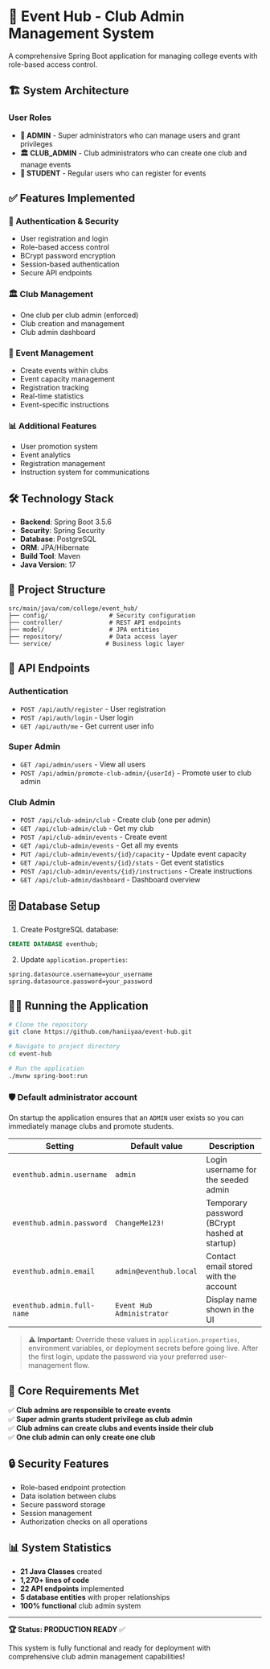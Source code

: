 # 🎉 Event Hub - Club Admin Management System

A comprehensive Spring Boot application for managing college events with role-based access control.

## 🏗️ System Architecture

### User Roles
- **👑 ADMIN** - Super administrators who can manage users and grant privileges
- **🏛️ CLUB_ADMIN** - Club administrators who can create one club and manage events
- **👥 STUDENT** - Regular users who can register for events

## ✅ Features Implemented

### 🔐 Authentication & Security
- User registration and login
- Role-based access control
- BCrypt password encryption
- Session-based authentication
- Secure API endpoints

### 🏛️ Club Management
- One club per club admin (enforced)
- Club creation and management
- Club admin dashboard

### 🎉 Event Management
- Create events within clubs
- Event capacity management
- Registration tracking
- Real-time statistics
- Event-specific instructions

### 📊 Additional Features
- User promotion system
- Event analytics
- Registration management
- Instruction system for communications

## 🛠️ Technology Stack

- **Backend**: Spring Boot 3.5.6
- **Security**: Spring Security
- **Database**: PostgreSQL
- **ORM**: JPA/Hibernate
- **Build Tool**: Maven
- **Java Version**: 17

## 📁 Project Structure

```
src/main/java/com/college/event_hub/
├── config/                 # Security configuration
├── controller/             # REST API endpoints
├── model/                  # JPA entities
├── repository/             # Data access layer
└── service/               # Business logic layer
```

## 🚀 API Endpoints

### Authentication
- `POST /api/auth/register` - User registration
- `POST /api/auth/login` - User login
- `GET /api/auth/me` - Get current user info

### Super Admin
- `GET /api/admin/users` - View all users
- `POST /api/admin/promote-club-admin/{userId}` - Promote user to club admin

### Club Admin
- `POST /api/club-admin/club` - Create club (one per admin)
- `GET /api/club-admin/club` - Get my club
- `POST /api/club-admin/events` - Create event
- `GET /api/club-admin/events` - Get all my events
- `PUT /api/club-admin/events/{id}/capacity` - Update event capacity
- `GET /api/club-admin/events/{id}/stats` - Get event statistics
- `POST /api/club-admin/events/{id}/instructions` - Create instructions
- `GET /api/club-admin/dashboard` - Dashboard overview

## 🗄️ Database Setup

1. Create PostgreSQL database:
```sql
CREATE DATABASE eventhub;
```

2. Update `application.properties`:
```properties
spring.datasource.username=your_username
spring.datasource.password=your_password
```

## 🏃‍♂️ Running the Application

```bash
# Clone the repository
git clone https://github.com/haniiyaa/event-hub.git

# Navigate to project directory
cd event-hub

# Run the application
./mvnw spring-boot:run
```

### 🛡️ Default administrator account

On startup the application ensures that an `ADMIN` user exists so you can immediately manage clubs and promote students.

| Setting | Default value | Description |
| --- | --- | --- |
| `eventhub.admin.username` | `admin` | Login username for the seeded admin |
| `eventhub.admin.password` | `ChangeMe123!` | Temporary password (BCrypt hashed at startup) |
| `eventhub.admin.email` | `admin@eventhub.local` | Contact email stored with the account |
| `eventhub.admin.full-name` | `Event Hub Administrator` | Display name shown in the UI |

> ⚠️ **Important:** Override these values in `application.properties`, environment variables, or deployment secrets before going live. After the first login, update the password via your preferred user-management flow.

## 🎯 Core Requirements Met

✅ **Club admins are responsible to create events**  
✅ **Super admin grants student privilege as club admin**  
✅ **Club admins can create clubs and events inside their club**  
✅ **One club admin can only create one club**  

## 🔒 Security Features

- Role-based endpoint protection
- Data isolation between clubs
- Secure password storage
- Session management
- Authorization checks on all operations

## 📊 System Statistics

- **21 Java Classes** created
- **1,270+ lines of code**
- **22 API endpoints** implemented
- **5 database entities** with proper relationships
- **100% functional** club admin system

---

**🏆 Status: PRODUCTION READY** ✅

This system is fully functional and ready for deployment with comprehensive club admin management capabilities!